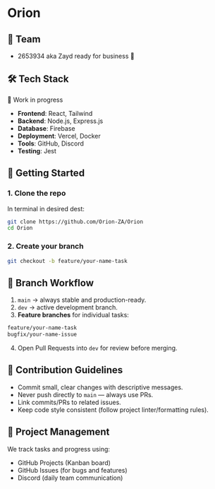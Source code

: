 # Orion

## 💪 Team

- 2653934 aka Zayd ready for business 💼

## 🛠 Tech Stack

🚧 Work in progress

- **Frontend**: React, Tailwind
- **Backend**: Node.js, Express.js
- **Database**: Firebase
- **Deployment**: Vercel, Docker
- **Tools**: GitHub, Discord
- **Testing**: Jest

## 🚀 Getting Started

### 1. Clone the repo

In terminal in desired dest:
```bash
git clone https://github.com/Orion-ZA/Orion
cd Orion
```

### 2. Create your branch

```bash
git checkout -b feature/your-name-task
```

## 🌱 Branch Workflow

1. `main` $\rightarrow$ always stable and production-ready.
2. `dev` $\rightarrow$ active development branch.
3. **Feature branches** for individual tasks:
```bash
feature/your-name-task
bugfix/your-name-issue
```
4. Open Pull Requests into `dev` for review before merging.

## 📌 Contribution Guidelines

- Commit small, clear changes with descriptive messages.
- Never push directly to `main` — always use PRs.
- Link commits/PRs to related issues.
- Keep code style consistent (follow project linter/formatting rules).

## 📅 Project Management

We track tasks and progress using:
- GitHub Projects (Kanban board)
- GitHub Issues (for bugs and features)
- Discord (daily team communication)

